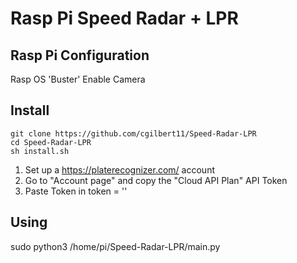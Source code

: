 # Rasp Pi Speed Radar + LPR

## Rasp Pi Configuration
Rasp OS 'Buster'
Enable Camera

## Install
```
git clone https://github.com/cgilbert11/Speed-Radar-LPR
cd Speed-Radar-LPR
sh install.sh
```
1. Set up a https://platerecognizer.com/ account
2. Go to "Account page" and copy the "Cloud API Plan" API Token
3. Paste Token in token = '<your token here>'


## Using
  
sudo python3 /home/pi/Speed-Radar-LPR/main.py

